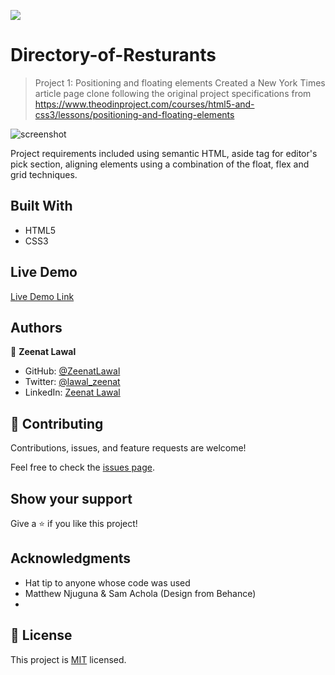 ![](https://img.shields.io/badge/Microverse-blueviolet)

# Directory-of-Resturants

> Project 1: Positioning and floating elements
Created a New York Times article page clone following the original project specifications from https://www.theodinproject.com/courses/html5-and-css3/lessons/positioning-and-floating-elements

![screenshot](images/)

Project requirements included using semantic HTML, aside tag for editor's pick section, aligning elements using a combination of the float, flex and grid techniques.

## Built With

- HTML5
- CSS3

## Live Demo

[Live Demo Link]()

## Authors

👤 **Zeenat Lawal**

- GitHub: [@ZeenatLawal](https://github.com/ZeenatLawal)
- Twitter: [@lawal_zeenat](https://twitter.com/lawal_zeenat)
- LinkedIn: [Zeenat Lawal](https://www.linkedin.com/in/zeenat-lawal-665872120/)

## 🤝 Contributing

Contributions, issues, and feature requests are welcome!

Feel free to check the [issues page]().

## Show your support

Give a ⭐️ if you like this project!

## Acknowledgments

- Hat tip to anyone whose code was used
- Matthew Njuguna & Sam Achola (Design from Behance)
- 

## 📝 License

This project is [MIT](https://github.com/git/git-scm.com/blob/master/MIT-LICENSE.txt) licensed.
